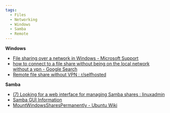 ```yaml
---
tags:
  - Files
  - Networking
  - Windows
  - Samba
  - Remote
---
```

**Windows**
- [File sharing over a network in Windows - Microsoft Support](https://support.microsoft.com/en-us/windows/file-sharing-over-a-network-in-windows-b58704b2-f53a-4b82-7bc1-80f9994725bf)
- [how to connect to a file share without being on the local network without a vpn - Google Search](https://www.google.com/search?q=how+to+connect+to+a+file+share+without+being+on+the+local+network+without+a+vpn&sca_esv=1b487df0b959fb49&sca_upv=1&rlz=1C1GCEU_enUS975US975&sxsrf=ACQVn0-sbSn83EVVPkye3yT3zHAUPAr3KQ%3A1708026030204&ei=rmjOZbaUDLnEp84PiuW64Ag&ved=0ahUKEwi2o7DmjK6EAxU54skDHYqyDowQ4dUDCBE&uact=5&oq=how+to+connect+to+a+file+share+without+being+on+the+local+network+without+a+vpn&gs_lp=Egxnd3Mtd2l6LXNlcnAiT2hvdyB0byBjb25uZWN0IHRvIGEgZmlsZSBzaGFyZSB3aXRob3V0IGJlaW5nIG9uIHRoZSBsb2NhbCBuZXR3b3JrIHdpdGhvdXQgYSB2cG5IjiJQ7wJY7yBwAXgBkAEAmAFNoAGEAaoBATK4AQPIAQD4AQHCAgoQABhHGNYEGLADwgIFECEYkgOIBgGQBgg&sclient=gws-wiz-serp)
- [Remote file share without VPN : r/selfhosted](https://www.reddit.com/r/selfhosted/comments/17215p8/remote_file_share_without_vpn/)

**Samba**
- [(7) Looking for a web interface for managing Samba shares : linuxadmin](https://www.reddit.com/r/linuxadmin/comments/wtxb5u/looking_for_a_web_interface_for_managing_samba/)
- [Samba GUI Information](https://www.samba.org/samba/GUI/)
- [MountWindowsSharesPermanently - Ubuntu Wiki](https://wiki.ubuntu.com/MountWindowsSharesPermanently)
